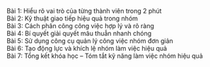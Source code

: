 Bài 1: Hiểu rõ vai trò của từng thành viên trong 2 phút  
Bài 2: Kỹ thuật giao tiếp hiệu quả trong nhóm  
Bài 3: Cách phân công công việc hợp lý và rõ ràng  
Bài 4: Bí quyết giải quyết mâu thuẫn nhanh chóng  
Bài 5: Sử dụng công cụ quản lý công việc nhóm đơn giản  
Bài 6: Tạo động lực và khích lệ nhóm làm việc hiệu quả  
Bài 7: Tổng kết khóa học – Tóm tắt kỹ năng làm việc nhóm hiệu quả